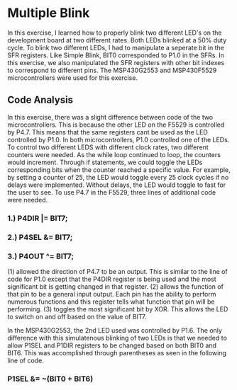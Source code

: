 # Multiple Blink
In this exercise, I learned how to properly blink two different LED's on the development board at two different rates. Both LEDs blinked at a 50% duty cycle. To blink two different LEDs, I had to manipulate a seperate bit in the SFR registers. Like Simple Blink, BIT0 corresponded to P1.0 in the SFRs. In this exercise, we also manipulated the SFR registers with other bit indexes to correspond to different pins. The MSP430G2553 and MSP430F5529 microcontrollers were used for this exercise. 

## Code Analysis
In this exercise, there was a slight difference between code of the two microcontrollers. This is because the other LED on the F5529 is controlled by P4.7. This means that the same registers cant be used as the LED controlled by P1.0. In both microcontrollers, P1.0 controlled one of the LEDs. To control two different LEDS with different clock rates, two different counters were needed. As the while loop continued to loop, the counters would increment. Through if statements, we could toggle the LEDs corresponding bits when the counter reached a specific value. For example, by setting a counter of 25, the LED would toggle every 25 clock cycles if no delays were implemented. Without delays, the LED would toggle to fast for the user to see. To use P4.7 in the F5529, three lines of additional code were needed. 
### 1.) P4DIR |= BIT7; 
### 2.) P4SEL &= BIT7; 
### 3.) P4OUT ^= BIT7; 
(1) allowed the direction of P4.7 to be an output. This is similar to the line of code for P1.0 except that the P4DIR register is being used and the most significant bit is getting changed in that register. (2) allows the function of that pin to be a general input output. Each pin has the ability to perform numerous functions and this register tells what function that pin will be performing. (3) toggles the most significant bit by XOR. This allows the LED to switch on and off based on the value of BIT7. 

In the MSP430G2553, the 2nd LED used was controlled by P1.6. The only difference with this simulatenous blinking of two LEDs is that we needed to allow P1SEL and P1DIR registers to be changed based on both BIT0 and BIT6. This was accomplished through parentheses as seen in the following line of code. 
### P1SEL &= ~(BIT0 + BIT6) 
